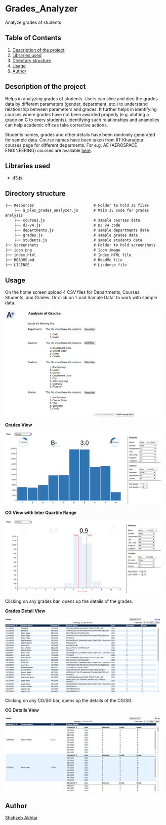 # Grades_Analyzer
Analyze grades of students

## Table of Contents
<ol>
   <li><a href="#head1"> Description of the project</a>
   <li><a href="#head2"> Libraries used </a>
   <li><a href="#head3"> Directory structure </a>
   <li><a href="#head4"> Usage </a>
   <li><a href="#head5"> Author </a>
</ol>



<h2 id="head1"> Description of the project </h2>

Helps in analyzing grades of students. Users can slice and dice the grades data by different parameters (gender, department, etc.) to understand relationship between parameters and grades. It further helps in identifying courses where grades have not been awarded properly (e.g. alotting a grade on C to every students). Identifying such relationships and anamolies can help academic offices take corrective actions.

Students names, grades and other details have been randomly generated for sample data. Course names have been taken from IIT Kharagpur courses page for different deparments. For e.g. AE (AEROSPACE ENGINEERING) courses are available [here](https://erp.iitkgp.ac.in/ERPWebServices/curricula/CurriculaSubjectsList.jsp?stuType=UG&splCode=AE).

<h2 id="head2"> Libraries used </h2>

<ul>
 <li> d3.js
</ul>

<h2 id="head3"> Directory structure </h2>

```
├── Resources                           # Folder to hold JS files
    ├── a_plus_grades_analyzer.js       # Main JS code for grades analysis 
    ├── courses.js                      # sample courses data
    ├── d3-v4.js                        # D3 v4 code
    ├── departments.js                  # sample departments data
    ├── grades.js                       # sample grades data
    ├── students.js                     # sample students data
├── Screenshots                         # Folder to hold screenshots
├── icon.png                            # Icon image   
├── index.html                          # Index HTML file
├── README.md                           # ReadMe file
├── LICENSE                             # Licdense file

```

<h2 id="head4"> Usage </h2>

On the home screen upload 4 CSV files for Departments, Courses, Students, and Grades. Or click on 'Load Sample Data' to work with sample data.

![screen 1](Screenshots/home_screen.png)

**Grades View**

![screen 2](Screenshots/grades_view.png)


**CG View with Inter Quartile Range**

![screen 3](Screenshots/cg_view_with_iqr_highlight.png)

Clicking on any grades bar, opens up the details of the grades.

**Grades Detail View**

![screen 4](Screenshots/grades_details.png)

Clicking on any CG/SG bar, opens up the details of the CG/SG.

**CG Details View**

![screen 5](Screenshots/cg_details.png)


<h2 id="head5"> Author </h2>

[Shahzeb Akhtar](https://www.linkedin.com/in/shahzebakhtar/)
